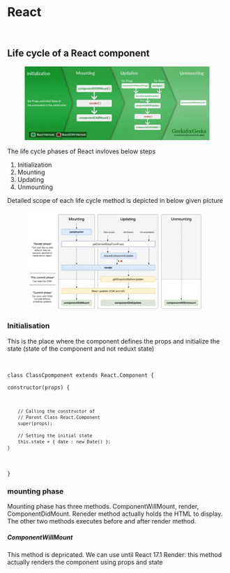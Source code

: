 <h1>React</h1></br>

<h2>Life cycle of a React component</h2>
  <section>
	  <article>
		  <figure>
        <img src="/src/img/lifecycle_reactjs.jpg" />
      </figure>
    </article>
  </section>
  <section> 
  The life cycle phases of React invloves below steps
  <ol>
  <li>Initialization</li>
  <li>Mounting</li>
  <li>Updating</li>
  <li>Unmounting</li>
  </ol>
  </section>
  <section>
	Detailed scope of each life cycle method is depicted in below given picture
	<figure>
		<img src="/src/img/DetailedLifecycle.png" />
	</figure>
  </section>
  <section><article>
  <h3>Initialisation</h3>
  This is the place where the component defines the props and initialize the state (state of the component and not reduxt state)
  <br/>
	<code>
		
  class ClassCpomponent extends React.Component {		
    constructor(props) {   
    
        // Calling the constructor of  
        // Parent Class React.Component 
        super(props);  
          
        // Setting the initial state 
        this.state = { date : new Date() };  
    } 
  } 
  </code>
  </article></section>
<section>

<h3>mounting phase</h3>
<article>
Mounting phase has three methods. ComponentWillMount, render, ComponentDidMount. Reneder method actually holds the HTML to display. The other two methods executes before and after render method.
<h5>ComponentWillMount</h5>This method is depricated. We can use until React 17.1 
Render: this method actually renders the component using props and state
</article>
</section>

